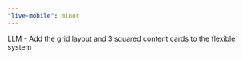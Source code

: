 ```yaml
---
"live-mobile": minor
---
```


LLM - Add the grid layout and 3 squared content cards to the flexible system
